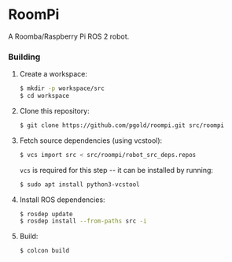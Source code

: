 RoomPi
======

A Roomba/Raspberry Pi ROS 2 robot.

### Building


1. Create a workspace:
    ``` bash
    $ mkdir -p workspace/src
    $ cd workspace
    ```

2. Clone this repository:
    ``` bash
    $ git clone https://github.com/pgold/roompi.git src/roompi
    ```
    
3. Fetch source dependencies (using vcstool):
    ``` bash
    $ vcs import src < src/roompi/robot_src_deps.repos
    ```
    
    `vcs` is required for this step -- it can be installed by running:
    ``` bash
    $ sudo apt install python3-vcstool
    ```

4. Install ROS dependencies:
    ``` bash
    $ rosdep update
    $ rosdep install --from-paths src -i
    ```
    
5. Build:
    ``` bash
    $ colcon build
    ```